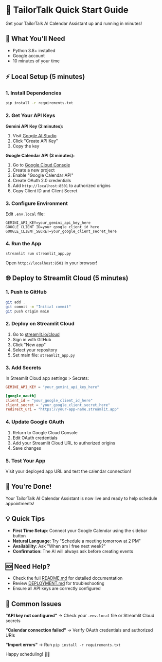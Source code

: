# 🚀 TailorTalk Quick Start Guide

Get your TailorTalk AI Calendar Assistant up and running in minutes!

## 🎯 What You'll Need

- Python 3.8+ installed
- Google account
- 10 minutes of your time

## ⚡ Local Setup (5 minutes)

### 1. Install Dependencies
```bash
pip install -r requirements.txt
```

### 2. Get Your API Keys

**Gemini API Key (2 minutes):**
1. Visit [Google AI Studio](https://makersuite.google.com/app/apikey)
2. Click "Create API Key"
3. Copy the key

**Google Calendar API (3 minutes):**
1. Go to [Google Cloud Console](https://console.cloud.google.com/)
2. Create a new project
3. Enable "Google Calendar API"
4. Create OAuth 2.0 credentials
5. Add `http://localhost:8501` to authorized origins
6. Copy Client ID and Client Secret

### 3. Configure Environment
Edit `.env.local` file:
```env
GEMINI_API_KEY=your_gemini_api_key_here
GOOGLE_CLIENT_ID=your_google_client_id_here
GOOGLE_CLIENT_SECRET=your_google_client_secret_here
```

### 4. Run the App
```bash
streamlit run streamlit_app.py
```

Open `http://localhost:8501` in your browser!

## 🌐 Deploy to Streamlit Cloud (5 minutes)

### 1. Push to GitHub
```bash
git add .
git commit -m "Initial commit"
git push origin main
```

### 2. Deploy on Streamlit Cloud
1. Go to [streamlit.io/cloud](https://streamlit.io/cloud)
2. Sign in with GitHub
3. Click "New app"
4. Select your repository
5. Set main file: `streamlit_app.py`

### 3. Add Secrets
In Streamlit Cloud app settings > Secrets:
```toml
GEMINI_API_KEY = "your_gemini_api_key_here"

[google_oauth]
client_id = "your_google_client_id_here"
client_secret = "your_google_client_secret_here"
redirect_uri = "https://your-app-name.streamlit.app"
```

### 4. Update Google OAuth
1. Return to Google Cloud Console
2. Edit OAuth credentials
3. Add your Streamlit Cloud URL to authorized origins
4. Save changes

### 5. Test Your App
Visit your deployed app URL and test the calendar connection!

## 🎉 You're Done!

Your TailorTalk AI Calendar Assistant is now live and ready to help schedule appointments!

## 💡 Quick Tips

- **First Time Setup**: Connect your Google Calendar using the sidebar button
- **Natural Language**: Try "Schedule a meeting tomorrow at 2 PM"
- **Availability**: Ask "When am I free next week?"
- **Confirmation**: The AI will always ask before creating events

## 🆘 Need Help?

- Check the full [README.md](README.md) for detailed documentation
- Review [DEPLOYMENT.md](DEPLOYMENT.md) for troubleshooting
- Ensure all API keys are correctly configured

## 🔧 Common Issues

**"API key not configured"**
→ Check your `.env.local` file or Streamlit Cloud secrets

**"Calendar connection failed"**
→ Verify OAuth credentials and authorized URIs

**"Import errors"**
→ Run `pip install -r requirements.txt`

Happy scheduling! 📅✨

